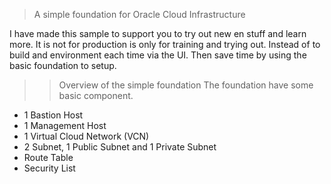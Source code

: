 > A simple foundation for Oracle Cloud Infrastructure

I have made this sample to support you to try out new en stuff and learn more. It is not for production is only for training and trying out. 
Instead of to build and environment each time via the UI. Then save time by using the basic foundation to setup.

>> Overview of the simple foundation
The foundation have some basic component.
* 1 Bastion Host
* 1 Management Host
* 1 Virtual Cloud Network (VCN)
* 2 Subnet, 1 Public Subnet and 1 Private Subnet
* Route Table
* Security List
 
